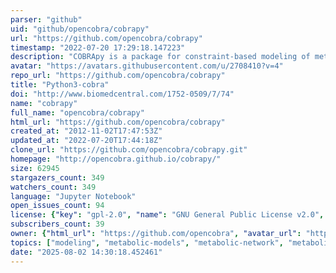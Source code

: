 ```yaml
---
parser: "github"
uid: "github/opencobra/cobrapy"
url: "https://github.com/opencobra/cobrapy"
timestamp: "2022-07-20 17:29:18.147223"
description: "COBRApy is a package for constraint-based modeling of metabolic networks."
avatar: "https://avatars.githubusercontent.com/u/2708410?v=4"
repo_url: "https://github.com/opencobra/cobrapy"
title: "Python3-cobra"
doi: "http://www.biomedcentral.com/1752-0509/7/74"
name: "cobrapy"
full_name: "opencobra/cobrapy"
html_url: "https://github.com/opencobra/cobrapy"
created_at: "2012-11-02T17:47:53Z"
updated_at: "2022-07-20T17:44:18Z"
clone_url: "https://github.com/opencobra/cobrapy.git"
homepage: "http://opencobra.github.io/cobrapy/"
size: 62945
stargazers_count: 349
watchers_count: 349
language: "Jupyter Notebook"
open_issues_count: 94
license: {"key": "gpl-2.0", "name": "GNU General Public License v2.0", "spdx_id": "GPL-2.0", "url": "https://api.github.com/licenses/gpl-2.0", "node_id": "MDc6TGljZW5zZTg="}
subscribers_count: 39
owner: {"html_url": "https://github.com/opencobra", "avatar_url": "https://avatars.githubusercontent.com/u/2708410?v=4", "login": "opencobra", "type": "Organization"}
topics: ["modeling", "metabolic-models", "metabolic-network", "metabolism", "flux", "bioinformatics", "biochemistry", "computational-biology", "systems-biology", "cell-design", "strain-engineering", "python", "cobra", "sbml", "sbml-model", "sbml-simulation"]
date: "2025-08-02 14:30:18.452461"
---
```

